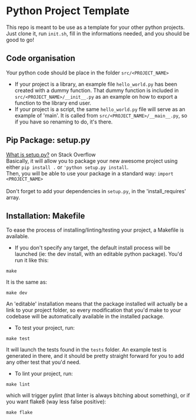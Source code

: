 # Python Project Template

This repo is meant to be use as a template for your other python projects. Just clone it, run ```init.sh```, fill in the informations needed, and you should be good to go!


## Code organisation

Your python code should be place in the folder ```src/<PROJECT_NAME>```
* If your project is a library, an example file ```hello_world.py``` has been created with a dummy function. That dummy function is included in ```src/<PROJECT_NAME>/__init__.py``` as an example on how to export a function to the library end user.
* If your project is a script, the same ```hello_world.py``` file will serve as an example of 'main'. It is called from ```src/<PROJECT_NAME>/__main__.py```, so if you have so renaming to do, it's there.


## Pip Package: setup.py

[What is setup.py?](https://stackoverflow.com/questions/1471994/what-is-setup-py/23998536#23998536) on Stack Overflow <br />
Basically, it will allow you to package your new awesome project using either ```pip install .``` or ```'python setup.py install```. <br />
Then, you will be able to use your package in a standard way: ```import <PROJECT_NAME>``` <br />
<br />
Don't forget to add your dependencies in ```setup.py```, in the 'install_requires' array.


## Installation: Makefile

To ease the process of installing/linting/testing your project, a Makefile is available.
* If you don't specify any target, the default install process will be launched (ie: the dev install, with an editable python package).
You'd run it like this:
```
make
```
It is the same as:
```
make dev
```
An 'editable' installation means that the package installed will actually be a link to your project folder, so every modification that you'd make to your codebase will be automatically available in the installed package.

* To test your project, run:
```
make test
```
It will launch the tests found in the ```tests``` folder. An example test is generated in there, and it should be pretty straight forward for you to add any other test that you'd need.

* To lint your project, run:
```
make lint
```
which will trigger pylint (that linter is always bitching about something), or if you want flake8 (way less false positive):
```
make flake
```
